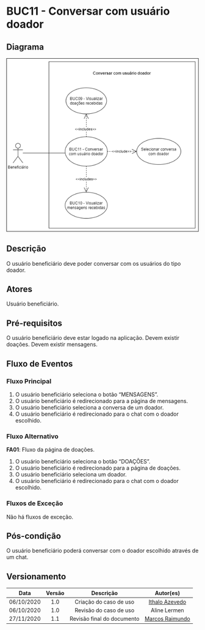 # BUC11 - Conversar com usuário doador

## Diagrama

![BUC11](../../../../assets/images/casosDeUso/BUC11.png)

## Descrição

O usuário beneficiário deve poder conversar com os usuários do tipo doador.

## Atores

Usuário beneficiário.

## Pré-requisitos

O usuário beneficiário deve estar logado na aplicação.
Devem existir doações.
Devem existir mensagens.

## Fluxo de Eventos

### Fluxo Principal

1. O usuário beneficiário seleciona o botão “MENSAGENS”.
2. O usuário beneficiário é redirecionado para a página de mensagens.
3. O usuário beneficiário seleciona a conversa de um doador.
4. O usuário beneficiário é redirecionado para o chat com o doador escolhido.

### Fluxo Alternativo

**FA01**: Fluxo da página de doações.
1. O usuário beneficiário seleciona o botão “DOAÇÕES”.
2. O usuário beneficiário é redirecionado para a página de doações.
3. O usuário beneficiário seleciona um doador.
4. O usuário beneficiário é redirecionado para o chat com o doador escolhido.


### Fluxos de Exceção

Não há fluxos de exceção.

## Pós-condição

O usuário beneficiário poderá conversar com o doador escolhido através de um chat.

## Versionamento

|    Data    | Versão |                        Descrição                         |                            Autor(es)                             |
| :--------: | :----: | :------------------------------------------------------: | :--------------------------------------------------------------: |
| 06/10/2020 | 1.0 | Criação do caso de uso | [Ithalo Azevedo](https://github.com/ithaloazevedo) |
| 06/10/2020 | 1.0 | Revisão do caso de uso | Aline Lermen |
| 27/11/2020 | 1.1 | Revisão final do documento | [Marcos Raimundo](https://github.com/MarcosFloresta) |
